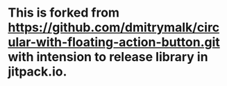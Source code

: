 # This is forked from https://github.com/dmitrymalk/circular-with-floating-action-button.git with intension to release library in jitpack.io.
